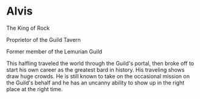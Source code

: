 # Alvis

The King of Rock

Proprietor of the Guild Tavern

Former member of the Lemurian Guild

This halfling traveled the world through the Guild's portal, then broke off to start his own career as the greatest bard in history.
His traveling shows draw huge crowds.
He is still known to take on the occasional mission on the Guild's behalf and he has an uncanny ability to show up in the right place at the right time.
